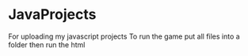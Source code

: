 # JavaProjects
For uploading my javascript projects
To run the game put all files into a folder then run the html
